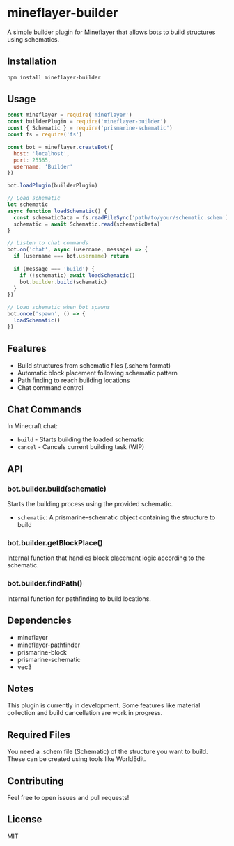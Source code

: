 # mineflayer-builder

A simple builder plugin for Mineflayer that allows bots to build structures using schematics.

## Installation

```bash
npm install mineflayer-builder
```

## Usage

```js
const mineflayer = require('mineflayer')
const builderPlugin = require('mineflayer-builder')
const { Schematic } = require('prismarine-schematic')
const fs = require('fs')

const bot = mineflayer.createBot({
  host: 'localhost',
  port: 25565,
  username: 'Builder'
})

bot.loadPlugin(builderPlugin)

// Load schematic
let schematic
async function loadSchematic() {
  const schematicData = fs.readFileSync('path/to/your/schematic.schem')
  schematic = await Schematic.read(schematicData)
}

// Listen to chat commands
bot.on('chat', async (username, message) => {
  if (username === bot.username) return
  
  if (message === 'build') {
    if (!schematic) await loadSchematic()
    bot.builder.build(schematic)
  }
})

// Load schematic when bot spawns
bot.once('spawn', () => {
  loadSchematic()
})
```

## Features

- Build structures from schematic files (.schem format)
- Automatic block placement following schematic pattern
- Path finding to reach building locations
- Chat command control

## Chat Commands

In Minecraft chat:
- `build` - Starts building the loaded schematic
- `cancel` - Cancels current building task (WIP)

## API

### bot.builder.build(schematic)

Starts the building process using the provided schematic.
- `schematic`: A prismarine-schematic object containing the structure to build

### bot.builder.getBlockPlace()

Internal function that handles block placement logic according to the schematic.

### bot.builder.findPath()

Internal function for pathfinding to build locations.

## Dependencies

- mineflayer
- mineflayer-pathfinder
- prismarine-block
- prismarine-schematic
- vec3

## Notes

This plugin is currently in development. Some features like material collection and build cancellation are work in progress.

## Required Files

You need a .schem file (Schematic) of the structure you want to build. These can be created using tools like WorldEdit.

## Contributing

Feel free to open issues and pull requests!

## License

MIT
